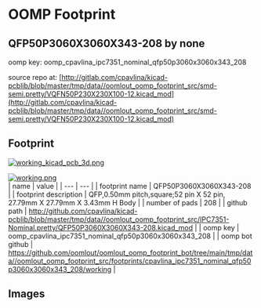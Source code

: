 # OOMP Footprint  
## QFP50P3060X3060X343-208  by none  
  
oomp key: oomp_cpavlina_ipc7351_nominal_qfp50p3060x3060x343_208  
  
source repo at: [http://gitlab.com/cpavlina/kicad-pcblib/blob/master/tmp/data//oomlout_oomp_footprint_src/smd-semi.pretty/VQFN50P230X230X100-12.kicad_mod](http://gitlab.com/cpavlina/kicad-pcblib/blob/master/tmp/data//oomlout_oomp_footprint_src/smd-semi.pretty/VQFN50P230X230X100-12.kicad_mod)  
## Footprint  
  
[![working_kicad_pcb_3d.png](working_kicad_pcb_3d_600.png)](working_kicad_pcb_3d.png)  
  
[![working.png](working_600.png)](working.png)  
| name | value | 
| --- | --- | 
| footprint name | QFP50P3060X3060X343-208 | 
| footprint description | QFP,0.50mm pitch,square;52 pin X 52 pin, 27.79mm X 27.79mm X 3.43mm H Body | 
| number of pads | 208 | 
| github path | http://github.com/cpavlina/kicad-pcblib/blob/master/tmp/data//oomlout_oomp_footprint_src/IPC7351-Nominal.pretty/QFP50P3060X3060X343-208.kicad_mod | 
| oomp key | oomp_cpavlina_ipc7351_nominal_qfp50p3060x3060x343_208 | 
| oomp bot github | https://github.com/oomlout/oomlout_oomp_footprint_bot/tree/main/tmp/data//oomlout_oomp_footprint_src/footprints/cpavlina_ipc7351_nominal_qfp50p3060x3060x343_208/working | 
## Images  
